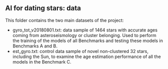 ## AI for dating stars: data
This folder contains the two main datasets of the project:

* gyro_tot_v20180801.txt: data sample of 1464 stars with accurate ages coming from asteroseismology or cluster belonging. Used to perform the training of the models of all Benchmarks and testing these models in Benchmarks A and B.
* est_gyro.txt: control data sample of novel non-clustered 32 stars, including the Sun, to examine the age estimation performance of all the models in the Benchmark C.

